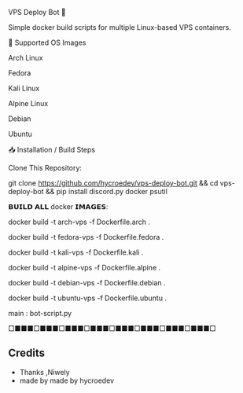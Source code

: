 VPS Deploy Bot 🚀                                                                           

Simple docker build scripts for multiple Linux-based VPS containers.

📂 Supported OS Images

Arch Linux

Fedora

Kali Linux

Alpine Linux

Debian

Ubuntu


📥 Installation / Build Steps

Clone This Repository:

git clone https://github.com/hycroedev/vps-deploy-bot.git && cd vps-deploy-bot && pip install discord.py docker psutil

𝗕𝗨𝗜𝗟𝗗 𝗔𝗟𝗟 docker 𝗜𝗠𝗔𝗚𝗘𝗦:

docker build -t arch-vps -f Dockerfile.arch .

docker build -t fedora-vps -f Dockerfile.fedora . 

docker build -t kali-vps -f Dockerfile.kali .

docker build -t alpine-vps -f Dockerfile.alpine . 

docker build -t debian-vps -f Dockerfile.debian . 

docker build -t ubuntu-vps -f Dockerfile.ubuntu .

main : bot-script.py

□■■■□■■■□■■■□■■■□■■■□■■■□■■■□■■■□

## Credits

- Thanks ,Niwely
- made by made by hycroedev
